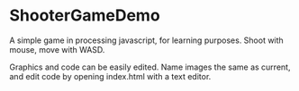 # ShooterGameDemo

A simple game in processing javascript, for learning purposes. Shoot with mouse, move with WASD.

Graphics and code can be easily edited. Name images the same as current, and edit code by opening index.html with a text editor.
